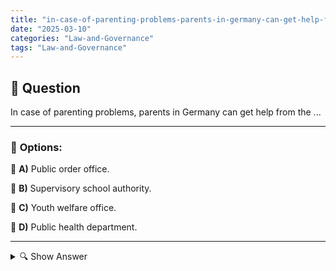 ```yaml
---
title: "in-case-of-parenting-problems-parents-in-germany-can-get-help-from-the-"
date: "2025-03-10"
categories: "Law-and-Governance"
tags: "Law-and-Governance"
---
```


## 📌 **Question**

In case of parenting problems, parents in Germany can get help from the ...



---

### 📝 **Options:**

🔘 **A)** Public order office.

🔘 **B)** Supervisory school authority.

🔘 **C)** Youth welfare office.

🔘 **D)** Public health department.

---

<details>
  <summary>🔍 Show Answer</summary>

  <p>
💡  <b>Correct Answer:</b>  c
  </p>
  <p>
    📖<b>Explanation:</b>
    In Germany, parents have various authorities available to offer support in the event of parenting problems. The **Public Order Office** takes care of public order and safety, while the **School Office** is responsible for school matters. The **Youth Welfare Office**, on the other hand, specialises in child and youth welfare and offers advice and help with educational issues. The **Health Department** deals with public health services. Understanding the responsibilities of these offices helps parents find the right support for their parenting problems.
  </p>
</details>

